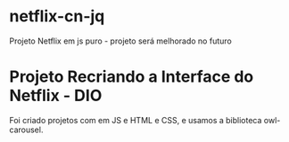 # netflix-cn-jq

Projeto Netflix em js puro - projeto será melhorado no futuro 

# Projeto Recriando a Interface do Netflix - DIO

Foi criado projetos com em JS e HTML e CSS, e usamos a biblioteca owl-carousel.

